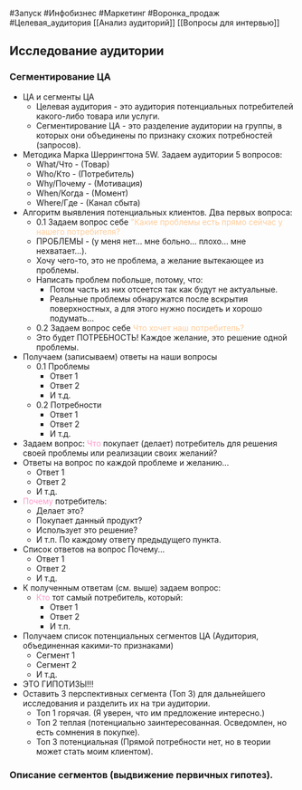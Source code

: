 #Запуск #Инфобизнес #Маркетинг #Воронка_продаж #Целевая_аудитория
[[Анализ аудиторий]]
[[Вопросы для интервью]]
## Исследование аудитории

### Сегментирование ЦА
- ЦА и сегменты ЦА
	- Целевая аудитория - это аудитория потенциальных потребителей какого-либо товара или услуги.
	- Сегментирование ЦА - это разделение аудитории на группы, в которых они объединены по признаку схожих потребностей (запросов).
- Методика Марка Шеррингтона 5W. Задаем аудитории 5 вопросов:
	- What/Что - (Товар)
	- Who/Кто - (Потребитель)
	- Why/Почему - (Мотивация)
	- When/Когда - (Момент)
	- Where/Где - (Канал сбыта)
- Алгоритм выявления потенциальных клиентов. Два первых вопроса:
	- 0.1  Задаем вопрос себе <span style='color:#ffcc99'>"Какие проблемы есть прямо сейчас у нашего потребителя?</span> 
	- ПРОБЛЕМЫ - (у меня нет... мне больно... плохо... мне нехватает...). 
	- Хочу чего-то, это не проблема, а желание вытекающее из проблемы.
	- Написать проблем побольше, потому, что:
		- Потом часть из них отсеется так как будут не актуальные.
		- Реальные проблемы обнаружатся после вскрытия поверхностных, а для этого нужно посидеть и хорошо подумать...
	- 0.2 Задаем вопрос себе <span style='color:#ffcc99'>Что хочет наш потребитель?</span> 
	- Это будет ПОТРЕБНОСТЬ! Каждое желание, это решение одной проблемы. 
- Получаем (записываем) ответы на наши вопросы
	- 0.1 Проблемы
		- Ответ 1
		- Ответ 2
		- И т.д.
	- 0.2 Потребности
		- Ответ 1
		- Ответ 2
		- И т.д.
- Задаем вопрос: <span style='color:#ff99cc'>Что</span> покупает (делает) потребитель для решения своей проблемы или реализации своих желаний?
- Ответы на вопрос по каждой проблеме и желанию...
	- Ответ 1
	- Ответ 2
	- И т.д.
- <span style='color:#ff99cc'>Почему</span> потребитель:
	- Делает это?
	- Покупает данный продукт?
	- Использует это решение?
	- И т.п. По каждому ответу предыдущего пункта.
- Список ответов на вопрос Почему...
	- Ответ 1
	- Ответ 2
	- И т.д.
- К полученным ответам (см. выше) задаем вопрос: 
	- <span style='color:#ff99cc'>Кто</span> тот самый потребитель, который:
		- Ответ 1
		- Ответ 2
		- И т.п.
- Получаем список потенциальных сегментов ЦА (Аудитория, объединенная какими-то признаками)
	- Сегмент 1
	- Сегмент 2
	- И т.д.
- ЭТО ГИПОТИЗЫ!!!
- Оставить 3 перспективных сегмента (Топ 3) для дальнейшего исследования и разделить их на три аудитории.
	- Топ 1 горячая. (Я уверен, что им предложение интересно.)
	- Топ 2 теплая (потенциально заинтересованная. Осведомлен, но есть сомнения в покупке).
	- Топ 3 потенциальная (Прямой потребности нет, но в теории может стать моим клиентом).

### Описание сегментов (выдвижение первичных гипотез).